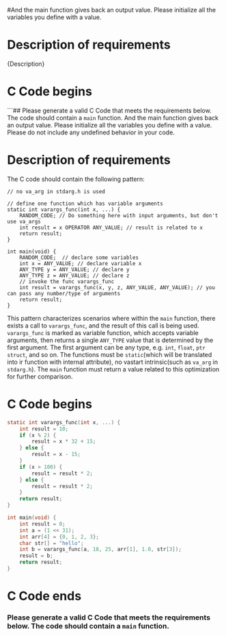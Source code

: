 #And the main function gives back an output value. Please initialize all the variables you define with a value.

# Description of requirements

{Description}

# C Code begins

```## Please generate a valid C Code that meets the requirements below. The code should contain a `main` function. And the main function gives back an output value. Please initialize all the variables you define with a value. Please do not include any undefined behavior in your code.

# Description of requirements

The C code should contain the following pattern:
```
// no va_arg in stdarg.h is used

// define one function which has variable arguments
static int varargs_func(int x, ...) {
    RANDOM_CODE; // Do something here with input arguments, but don't use va_args
    int result = x OPERATOR ANY_VALUE; // result is related to x
    return result;
}

int main(void) {
    RANDOM_CODE;  // declare some variables
    int x = ANY_VALUE; // declare variable x
    ANY_TYPE y = ANY_VALUE; // declare y
    ANY_TYPE z = ANY_VALUE; // declare z
    // invoke the func varargs_func
    int result = varargs_func(x, y, z, ANY_VALUE, ANY_VALUE); // you can pass any number/type of arguments
    return result;
}
```
This pattern characterizes scenarios where within the `main` function, there exists a call to `varargs_func`, and the result of this call is being used. `varargs_func` is marked as variable function, which accepts variable arguments, then returns a single `ANY_TYPE` value that is determined by the first argument. The first argument can be any type, e.g. `int`, `float`, `ptr` `struct`, and so on. The functions must be `static`(which will be translated into ir function with internal attribute), no vastart intrinsic(such as `va_arg` in `stdarg.h`). The `main` function must return a value related to this optimization for further comparison.

# C Code begins 

```c
static int varargs_func(int x, ...) {
    int result = 10;
    if (x % 2) {
        result = x * 32 + 15;
    } else {
        result = x - 15;
    }
    if (x > 100) {
        result = result * 2;
    } else {
        result = result * 2;
    }
    return result;
}

int main(void) {
    int result = 0;
    int a = (1 << 31);
    int arr[4] = {0, 1, 2, 3};
    char str[] = "hello";
    int b = varargs_func(a, 18, 25, arr[1], 1.0, str[3]);
    result = b;
    return result;
}
```
# C Code ends

### Please generate a valid C Code that meets the requirements below. The code should contain a `main` function. 
